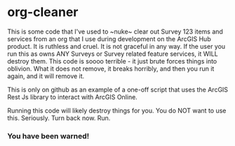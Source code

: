 # org-cleaner

This is some code that I've used to ~nuke~ clear out Survey 123 items and services from an org that I use during development on the ArcGIS Hub product. It is ruthless and cruel. It is not graceful in any way. If the user you run this as owns ANY Surveys or Survey related feature services, it WILL destroy them. This code is soooo terrible - it just brute forces things into oblivion. What it does not remove, it breaks horribly, and then you run it again, and it will remove it.

This is only on github as an example of a one-off script that uses the ArcGIS Rest Js library to interact with ArcGIS Online.

Running this code will likely destroy things for you. You do NOT want to use this. Seriously. Turn back now. Run.

### You have been warned!
